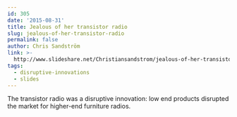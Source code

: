 ```yaml
---
id: 305
date: '2015-08-31'
title: Jealous of her transistor radio
slug: jealous-of-her-transistor-radio
permalink: false
author: Chris Sandström
link: >-
  http://www.slideshare.net/Christiansandstrom/jealous-of-her-transistor-radio-presentation
tags:
  - disruptive-innovations
  - slides
---
```

The transistor radio was a disruptive innovation: low end products disrupted the market for higher-end furniture radios.
